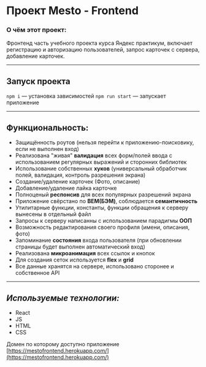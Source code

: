 # **Проект Mesto - Frontend**

### О чём этот проект:

Фронтенд часть учебного проекта курса Яндекс практикум, включает регистрацию и авторизацию пользователей, запрос карточек с сервера, добавление карточек.
___
## Запуск проекта

`npm i` — установка зависимостей
`npm run start` — запускает приложение
___
## Функциональность:

* Защищённость роутов (нельзя перейти к приложению-поисковику, если не выполнен вход)
* Реализована "живая" **валидация** всех форм/полей ввода с использованием регулярных выражений и сторонних библиотек
* Использование собственных **хуков** (универсальный обработчик полей, валидация, контроль разрешения экрана)
* Создание/удаление карточек (Фото, описание)
* Добавление/удаление лайка карточке
* Полноценый **респонсив** для всех популярных разрешений экрана
* Приложение свёрстано по **BEM(БЭМ)**, соблюдается **семантичность**
* Утилитарные функции, константы, функции обращения к серверу вынесены в отдельный файл
* Запросы к серверу написанны с использованием парадигмы **ООП**
* Возможность редактирования своего профиля (имени, описания, фото)
* Запоминание **состояния** входа пользователя (при обновлении страницы будет выполнен автоматический вход)
* Реализована **микроанимация** всех ссылок и кнопок
* Для создания сеток используется **flex** и **grid**
* Все данные хранятся на сервере, использовано сторонее и собственное API
___
## *Используемые технологии:*

* React
* JS
* HTML
* CSS

Домен по которому доступно приложение [https://mestofrontend.herokuapp.com/](https://mestofrontend.herokuapp.com/)
